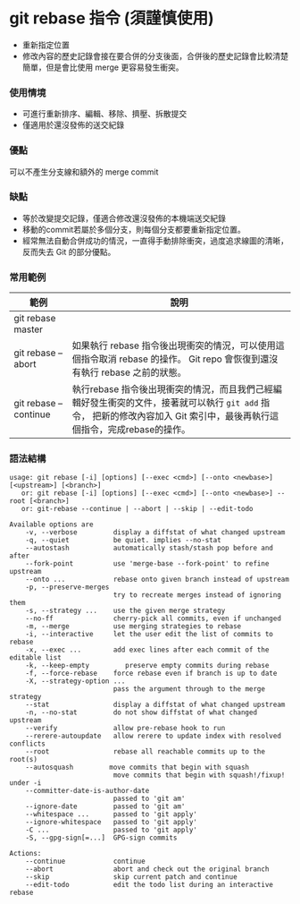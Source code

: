 # git rebase 指令 (須謹慎使用)

* 重新指定位置
* 修改內容的歷史記錄會接在要合併的分支後面，合併後的歷史記錄會比較清楚簡單，但是會比使用 merge 更容易發生衝突。

### 使用情境

* 可進行重新排序、編輯、移除、擠壓、拆散提交
* 僅適用於還沒發佈的送交紀錄

### 優點

可以不產生分支線和額外的 merge commit

### 缺點

* 等於改變提交記錄，僅適合修改還沒發佈的本機端送交紀錄
* 移動的commit若屬於多個分支，則每個分支都要重新指定位置。
* 經常無法自動合併成功的情況，一直得手動排除衝突，過度追求線圖的清晰，反而失去 Git 的部分優點。

### 常用範例

| 範例                   | 說明                                                                                                  |
|----------------------|-----------------------------------------------------------------------------------------------------|
| git rebase master    |                                                                                                     |
| git rebase –abort    | 如果執行 rebase 指令後出現衝突的情況，可以使用這個指令取消 rebase 的操作。 Git repo 會恢復到還沒有執行 rebase 之前的狀態。                      |
| git rebase –continue | 執行rebase 指令後出現衝突的情況，而且我們己經編輯好發生衝突的文件，接著就可以執行 `git add` 指令， 把新的修改內容加入 Git 索引中，最後再執行這個指令，完成rebase的操作。 |

### 語法結構

```
usage: git rebase [-i] [options] [--exec <cmd>] [--onto <newbase>] [<upstream>] [<branch>]
   or: git rebase [-i] [options] [--exec <cmd>] [--onto <newbase>] --root [<branch>]
   or: git-rebase --continue | --abort | --skip | --edit-todo

Available options are
    -v, --verbose         display a diffstat of what changed upstream
    -q, --quiet           be quiet. implies --no-stat
    --autostash           automatically stash/stash pop before and after
    --fork-point          use 'merge-base --fork-point' to refine upstream
    --onto ...            rebase onto given branch instead of upstream
    -p, --preserve-merges
                          try to recreate merges instead of ignoring them
    -s, --strategy ...    use the given merge strategy
    --no-ff               cherry-pick all commits, even if unchanged
    -m, --merge           use merging strategies to rebase
    -i, --interactive     let the user edit the list of commits to rebase
    -x, --exec ...        add exec lines after each commit of the editable list
    -k, --keep-empty         preserve empty commits during rebase
    -f, --force-rebase    force rebase even if branch is up to date
    -X, --strategy-option ...
                          pass the argument through to the merge strategy
    --stat                display a diffstat of what changed upstream
    -n, --no-stat         do not show diffstat of what changed upstream
    --verify              allow pre-rebase hook to run
    --rerere-autoupdate   allow rerere to update index with resolved conflicts
    --root                rebase all reachable commits up to the root(s)
    --autosquash         move commits that begin with squash
                          move commits that begin with squash!/fixup! under -i
    --committer-date-is-author-date
                          passed to 'git am'
    --ignore-date         passed to 'git am'
    --whitespace ...      passed to 'git apply'
    --ignore-whitespace   passed to 'git apply'
    -C ...                passed to 'git apply'
    -S, --gpg-sign[=...]  GPG-sign commits

Actions:
    --continue            continue
    --abort               abort and check out the original branch
    --skip                skip current patch and continue
    --edit-todo           edit the todo list during an interactive rebase
```